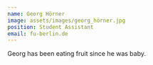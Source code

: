 ```yaml
---
name: Georg Hörner
image: assets/images/georg_hörner.jpg
position: Student Assistant
email: fu-berlin.de
---
```


Georg has been eating fruit since he was baby.
